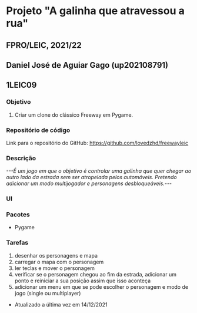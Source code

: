 # Projeto "A galinha que atravessou a rua"
## FPRO/LEIC, 2021/22
## Daniel José de Aguiar Gago (up202108791)
## 1LEIC09

### Objetivo

1. Criar um clone do clássico Freeway em Pygame.

### Repositório de código

Link para o repositório do GitHub: https://github.com/lovedzhd/freewayleic

### Descrição

*---É um jogo em que o objetivo é controlar uma galinha que quer chegar ao outro lado da estrada sem ser atropelada pelos automóveis. Pretendo adicionar um modo multijogador e personagens desbloqueáveis.---*

### UI



### Pacotes

- Pygame

### Tarefas

1. desenhar os personagens e mapa
2. carregar o mapa com o personagem
3. ler teclas e mover o personagem
4. verificar se o personagem chegou ao fim da estrada, adicionar um ponto e reiniciar a sua posição assim que isso aconteça
5. adicionar um menu em que se pode escolher o personagem e modo de jogo (single ou multiplayer)

- Atualizado a última vez em 14/12/2021
